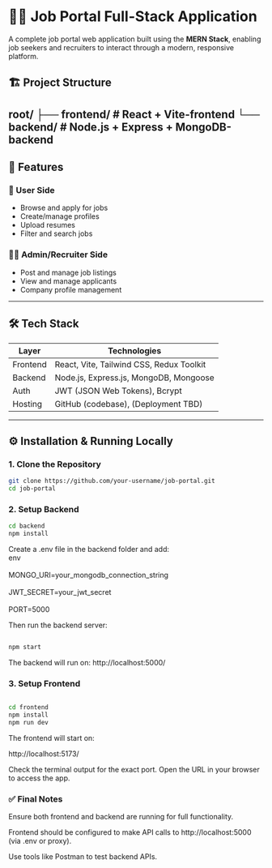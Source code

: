 # 🧑‍💼 Job Portal Full-Stack Application

A complete job portal web application built using the **MERN Stack**, enabling job seekers and recruiters to interact through a modern, responsive platform.

## 🏗️ Project Structure
root/ ├── frontend/ # React + Vite-frontend └── backend/ # Node.js + Express + MongoDB-backend
---

## 🚀 Features

### 👤 User Side
- Browse and apply for jobs
- Create/manage profiles
- Upload resumes
- Filter and search jobs

### 🧑‍💼 Admin/Recruiter Side
- Post and manage job listings
- View and manage applicants
- Company profile management

---

## 🛠️ Tech Stack

| Layer      | Technologies                            |
|------------|------------------------------------------|
| Frontend   | React, Vite, Tailwind CSS, Redux Toolkit |
| Backend    | Node.js, Express.js, MongoDB, Mongoose   |
| Auth       | JWT (JSON Web Tokens), Bcrypt            |
| Hosting    | GitHub (codebase), (Deployment TBD)      |

---


## ⚙️ Installation & Running Locally

### 1. Clone the Repository
```bash
git clone https://github.com/your-username/job-portal.git
cd job-portal
```

### 2. Setup Backend
```bash
cd backend
npm install
```
Create a .env file in the backend folder and add:
<br>env</br>
<br>MONGO_URI=your_mongodb_connection_string</br>
<br>JWT_SECRET=your_jwt_secret</br>
<br>PORT=5000</br>


Then run the backend server:</br>

```bash

npm start
```
The backend will run on:
http://localhost:5000/

### 3. Setup Frontend
```bash

cd frontend
npm install
npm run dev
```

The frontend will start on:

http://localhost:5173/

Check the terminal output for the exact port. Open the URL in your browser to access the app.

### ✅ Final Notes
Ensure both frontend and backend are running for full functionality.

Frontend should be configured to make API calls to http://localhost:5000 (via .env or proxy).

Use tools like Postman to test backend APIs.


